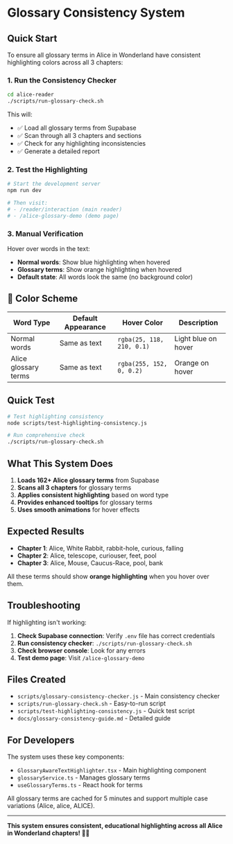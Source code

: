 # Glossary Consistency System

## Quick Start

To ensure all glossary terms in Alice in Wonderland have consistent highlighting colors across all 3 chapters:

### 1. Run the Consistency Checker

```bash
cd alice-reader
./scripts/run-glossary-check.sh
```

This will:
- ✅ Load all glossary terms from Supabase
- ✅ Scan through all 3 chapters and sections
- ✅ Check for any highlighting inconsistencies
- ✅ Generate a detailed report

### 2. Test the Highlighting

```bash
# Start the development server
npm run dev

# Then visit:
# - /reader/interaction (main reader)
# - /alice-glossary-demo (demo page)
```

### 3. Manual Verification

Hover over words in the text:
- **Normal words**: Show blue highlighting when hovered
- **Glossary terms**: Show orange highlighting when hovered
- **Default state**: All words look the same (no background color)

## 🎨 Color Scheme

| Word Type | Default Appearance | Hover Color | Description |
|-----------|-------------------|-------------|-------------|
| Normal words | Same as text | `rgba(25, 118, 210, 0.1)` | Light blue on hover |
| Alice glossary terms | Same as text | `rgba(255, 152, 0, 0.2)` | Orange on hover |

## Quick Test

```bash
# Test highlighting consistency
node scripts/test-highlighting-consistency.js

# Run comprehensive check
./scripts/run-glossary-check.sh
```

## What This System Does

1. **Loads 162+ Alice glossary terms** from Supabase
2. **Scans all 3 chapters** for glossary terms
3. **Applies consistent highlighting** based on word type
4. **Provides enhanced tooltips** for glossary terms
5. **Uses smooth animations** for hover effects

## Expected Results

- **Chapter 1**: Alice, White Rabbit, rabbit-hole, curious, falling
- **Chapter 2**: Alice, telescope, curiouser, feet, pool  
- **Chapter 3**: Alice, Mouse, Caucus-Race, pool, bank

All these terms should show **orange highlighting** when you hover over them.

## Troubleshooting

If highlighting isn't working:

1. **Check Supabase connection**: Verify `.env` file has correct credentials
2. **Run consistency checker**: `./scripts/run-glossary-check.sh`
3. **Check browser console**: Look for any errors
4. **Test demo page**: Visit `/alice-glossary-demo`

## Files Created

- `scripts/glossary-consistency-checker.js` - Main consistency checker
- `scripts/run-glossary-check.sh` - Easy-to-run script
- `scripts/test-highlighting-consistency.js` - Quick test script
- `docs/glossary-consistency-guide.md` - Detailed guide

## For Developers

The system uses these key components:

- `GlossaryAwareTextHighlighter.tsx` - Main highlighting component
- `glossaryService.ts` - Manages glossary terms
- `useGlossaryTerms.ts` - React hook for terms

All glossary terms are cached for 5 minutes and support multiple case variations (Alice, alice, ALICE).

---

**This system ensures consistent, educational highlighting across all Alice in Wonderland chapters! 📖✨** 